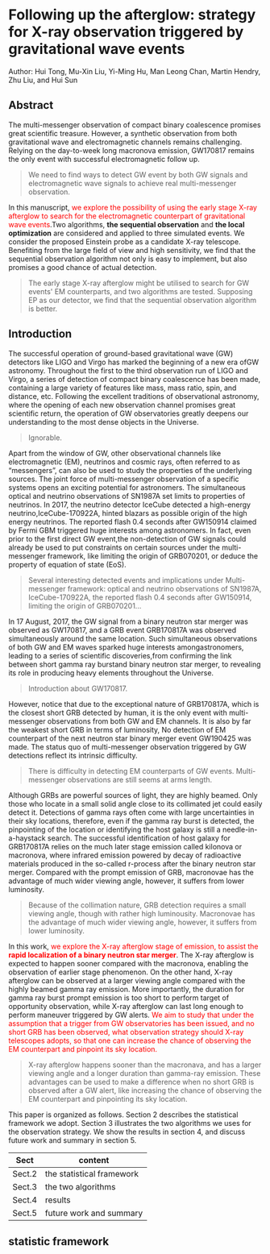 # Following up the afterglow: strategy for X-ray observation triggered by gravitational wave events

Author: Hui Tong, Mu-Xin Liu, Yi-Ming Hu, Man Leong Chan, Martin Hendry, Zhu Liu, and Hui Sun

## Abstract

The multi-messenger observation of compact binary coalescence promises great scientific treasure. However, a synthetic observation from both gravitational wave and electromagnetic channels remains challenging. Relying on the day-to-week long macronova emission, GW170817 remains the only event with successful electromagnetic follow up.
>We need to find ways to detect GW event by both GW signals and electromagnetic wave signals to achieve real multi-messenger observation.

In this manuscript, <font color=red>we explore the possibility of using the early stage X-ray afterglow to search for the electromagnetic counterpart of gravitational wave events</font>.Two algorithms, **the sequential observation** and **the local optimization** are considered and applied to three simulated events.
We consider the proposed Einstein probe as a candidate X-ray telescope. Benefiting from the large field of view and high sensitivity, we find that the sequential observation algorithm not only is easy to implement, but also promises a good chance of actual detection.
>The early stage X-ray afterglow might be utilised to search for GW events' EM counterparts, and two algorithms are tested. Supposing EP as our detector, we find that the sequential observation algorithm is better.

## Introduction

The successful operation of ground-based gravitational wave (GW) detectors like LIGO and Virgo has marked the beginning of a new era ofGW astronomy. Throughout the first to the third observation run of LIGO and Virgo, a series of detection of compact binary coalescence has been made, containing a large variety of features like mass, mass ratio, spin, and distance, etc. Following the excellent traditions of observational astronomy, where the opening of each new observation channel promises great scientific return, the operation of GW observatories greatly deepens our understanding to the most dense objects in the Universe.
>Ignorable.

Apart from the window of GW, other observational channels like electromagnetic (EM), neutrinos and cosmic rays, often referred to as “messengers”, can also be used to study the properties of the underlying sources. The joint force of multi-messenger observation of a specific systems opens an exciting potential for astronomers. The simultaneous optical and neutrino observations of SN1987A set limits to properties of neutrinos. In 2017, the neutrino detector IceCube detected a high-energy neutrino,IceCube-170922A, hinted blazars as possible origin of the high energy neutrinos. The reported flash 0.4 seconds after GW150914 claimed by Fermi GBM triggered huge interests among astronomers. In fact, even prior to the first direct GW event,the non-detection of GW signals could already be used to put constraints on certain sources under the multi-messenger framework, like limiting the origin of GRB070201, or deduce the property of equation of state (EoS).
>Several interesting detected events and implications under Multi-messenger framework: optical and neutrino observations of SN1987A, IceCube-170922A, the reported flash 0.4 seconds after GW150914, limiting the origin of GRB070201...

In 17 August, 2017, the GW signal from a binary neutron star merger was observed as GW170817, and a GRB event GRB170817A was observed simultaneously around the same location. Such simultaneous observations of both GW and EM waves sparked huge interests amongastronomers, leading to a series of scientific discoveries,from confirming the link between short gamma ray burstand binary neutron star merger, to revealing its role in producing heavy elements throughout the Universe.
>Introduction about GW170817.

However, notice that due to the exceptional nature of GRB170817A, which is the closest short GRB detected by human, it is the only event with multi-messenger observations from both GW and EM channels. It is also by far the weakest short GRB in terms of luminosity, No detection of EM counterpart of the next neutron star binary merger event GW190425 was made. The status quo of multi-messenger observation triggered by GW detections reflect its intrinsic difficulty.
>There is difficulty in detecting EM counterparts of GW events. Multi-messenger observations are still seems at arms length.

Although GRBs are powerful sources of light, they are highly beamed. Only those who locate in a small solid angle close to its collimated jet could easily detect it. Detections of gamma rays often come with large uncertainties in their sky locations, therefore, even if the gamma ray burst is detected, the pinpointing of the location or identifying the host galaxy is still a needle-in-a-haystack search. The successful identification of host galaxy for GRB170817A relies on the much later stage emission called kilonova or macronova, where infrared emission powered by decay of radioactive materials produced in the so-called r-process after the binary neutron star merger. Compared with the prompt emission of GRB, macronovae has the advantage of much wider viewing angle, however, it suffers from lower luminosity.
>Because of the collimation nature, GRB detection requires a small viewing angle, though with rather high luminousity. Macronovae has the advantage of much wider viewing angle, however, it suffers from lower luminosity.

In this work, <font color=red>we explore the X-ray afterglow stage of emission, to assist the **rapid localization of a binary neutron star merger**</font>. The X-ray afterglow is expected to happen sooner compared with the macronova, enabling the observation of earlier stage phenomenon. On the other hand, X-ray afterglow can be observed at a larger viewing angle compared with the highly beamed gamma ray emission. More importantly, the duration for gamma ray burst prompt emission is too short to perform target of opportunity observation, while X-ray afterglow can last long enough to perform maneuver triggered by GW alerts.  <font color=red>We aim to study that under the assumption that a trigger from GW observatories has been issued, and no short GRB has been observed, what observation strategy should X-ray telescopes adopts, so that one can increase the chance of observing the EM counterpart and pinpoint its sky location.</font>
>X-ray afterglow happens sooner than the macronava, and has a larger viewing angle and a longer duration than gamma-ray emission. These advantages can be used to make a difference when no short GRB is observed after a GW alert, like increasing the chance of observing the EM counterpart and pinpointing its sky location.

This paper is organized as follows. Section 2 describes the statistical framework we adopt. Section 3 illustrates the two algorithms we uses for the observation strategy. We show the results in section 4, and discuss future work and summary in section 5.

|Sect|content|
|---|---|
|Sect.2|the statistical framework|
|Sect.3|the two algorithms|
|Sect.4|results|
|Sect.5|future work and summary|

## statistic framework
